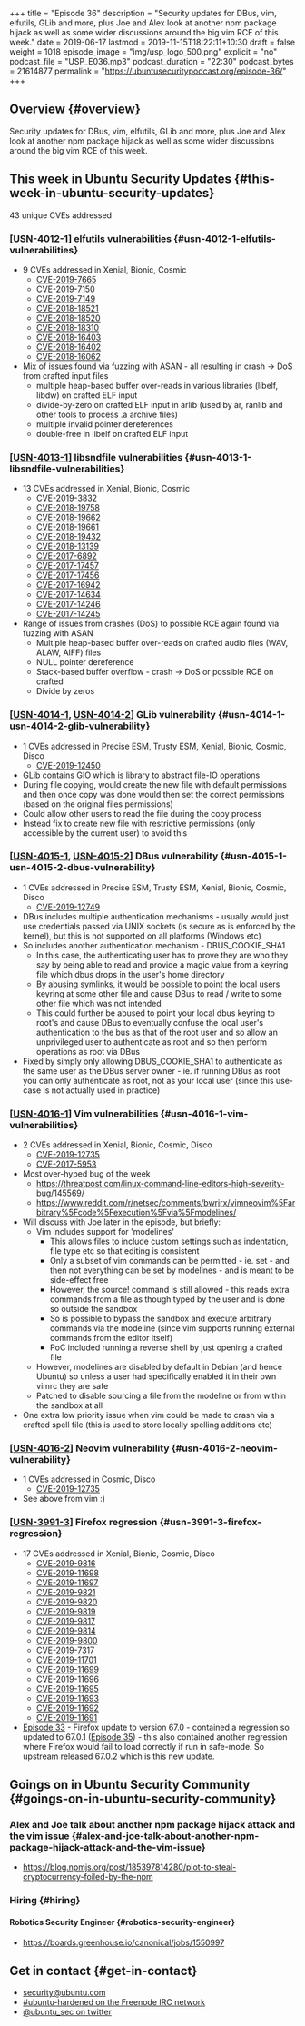 +++
title = "Episode 36"
description = "Security updates for DBus, vim, elfutils, GLib and more, plus Joe and Alex look at another npm package hijack as well as some wider discussions around the big vim RCE of this week."
date = 2019-06-17
lastmod = 2019-11-15T18:22:11+10:30
draft = false
weight = 1018
episode_image = "img/usp_logo_500.png"
explicit = "no"
podcast_file = "USP_E036.mp3"
podcast_duration = "22:30"
podcast_bytes = 21614877
permalink = "https://ubuntusecuritypodcast.org/episode-36/"
+++

## Overview {#overview}

Security updates for DBus, vim, elfutils, GLib and more, plus Joe and Alex look at another npm package hijack as well as some wider discussions around the big vim RCE of this week.


## This week in Ubuntu Security Updates {#this-week-in-ubuntu-security-updates}

43 unique CVEs addressed


### [[USN-4012-1](https://usn.ubuntu.com/4012-1/)] elfutils vulnerabilities {#usn-4012-1-elfutils-vulnerabilities}

-   9 CVEs addressed in Xenial, Bionic, Cosmic
    -   [CVE-2019-7665](https://people.canonical.com/~ubuntu-security/cve/CVE-2019-7665)
    -   [CVE-2019-7150](https://people.canonical.com/~ubuntu-security/cve/CVE-2019-7150)
    -   [CVE-2019-7149](https://people.canonical.com/~ubuntu-security/cve/CVE-2019-7149)
    -   [CVE-2018-18521](https://people.canonical.com/~ubuntu-security/cve/CVE-2018-18521)
    -   [CVE-2018-18520](https://people.canonical.com/~ubuntu-security/cve/CVE-2018-18520)
    -   [CVE-2018-18310](https://people.canonical.com/~ubuntu-security/cve/CVE-2018-18310)
    -   [CVE-2018-16403](https://people.canonical.com/~ubuntu-security/cve/CVE-2018-16403)
    -   [CVE-2018-16402](https://people.canonical.com/~ubuntu-security/cve/CVE-2018-16402)
    -   [CVE-2018-16062](https://people.canonical.com/~ubuntu-security/cve/CVE-2018-16062)
-   Mix of issues found via fuzzing with ASAN - all resulting in crash -> DoS
    from crafted input files
    -   multiple heap-based buffer over-reads in various libraries (libelf,
        libdw) on crafted ELF input
    -   divide-by-zero on crafted ELF input in arlib (used by ar, ranlib and
        other tools to process .a archive files)
    -   multiple invalid pointer dereferences
    -   double-free in libelf on crafted ELF input


### [[USN-4013-1](https://usn.ubuntu.com/4013-1/)] libsndfile vulnerabilities {#usn-4013-1-libsndfile-vulnerabilities}

-   13 CVEs addressed in Xenial, Bionic, Cosmic
    -   [CVE-2019-3832](https://people.canonical.com/~ubuntu-security/cve/CVE-2019-3832)
    -   [CVE-2018-19758](https://people.canonical.com/~ubuntu-security/cve/CVE-2018-19758)
    -   [CVE-2018-19662](https://people.canonical.com/~ubuntu-security/cve/CVE-2018-19662)
    -   [CVE-2018-19661](https://people.canonical.com/~ubuntu-security/cve/CVE-2018-19661)
    -   [CVE-2018-19432](https://people.canonical.com/~ubuntu-security/cve/CVE-2018-19432)
    -   [CVE-2018-13139](https://people.canonical.com/~ubuntu-security/cve/CVE-2018-13139)
    -   [CVE-2017-6892](https://people.canonical.com/~ubuntu-security/cve/CVE-2017-6892)
    -   [CVE-2017-17457](https://people.canonical.com/~ubuntu-security/cve/CVE-2017-17457)
    -   [CVE-2017-17456](https://people.canonical.com/~ubuntu-security/cve/CVE-2017-17456)
    -   [CVE-2017-16942](https://people.canonical.com/~ubuntu-security/cve/CVE-2017-16942)
    -   [CVE-2017-14634](https://people.canonical.com/~ubuntu-security/cve/CVE-2017-14634)
    -   [CVE-2017-14246](https://people.canonical.com/~ubuntu-security/cve/CVE-2017-14246)
    -   [CVE-2017-14245](https://people.canonical.com/~ubuntu-security/cve/CVE-2017-14245)
-   Range of issues from crashes (DoS) to possible RCE again found via fuzzing with ASAN
    -   Multiple heap-based buffer over-reads on crafted audio files (WAV, ALAW, AIFF) files
    -   NULL pointer dereference
    -   Stack-based buffer overflow - crash -> DoS or possible RCE on crafted
    -   Divide by zeros


### [[USN-4014-1](https://usn.ubuntu.com/4014-1/), [USN-4014-2](https://usn.ubuntu.com/4014-2/)] GLib vulnerability {#usn-4014-1-usn-4014-2-glib-vulnerability}

-   1 CVEs addressed in Precise ESM, Trusty ESM, Xenial, Bionic, Cosmic, Disco
    -   [CVE-2019-12450](https://people.canonical.com/~ubuntu-security/cve/CVE-2019-12450)
-   GLib contains GIO which is library to abstract file-IO operations
-   During file copying, would create the new file with default permissions
    and then once copy was done would then set the correct permissions (based
    on the original files permissions)
-   Could allow other users to read the file during the copy process
-   Instead fix to create new file with restrictive permissions (only
    accessible by the current user) to avoid this


### [[USN-4015-1](https://usn.ubuntu.com/4015-1/), [USN-4015-2](https://usn.ubuntu.com/4015-2/)] DBus vulnerability {#usn-4015-1-usn-4015-2-dbus-vulnerability}

-   1 CVEs addressed in Precise ESM, Trusty ESM, Xenial, Bionic, Cosmic, Disco
    -   [CVE-2019-12749](https://people.canonical.com/~ubuntu-security/cve/CVE-2019-12749)
-   DBus includes multiple authentication mechanisms - usually would just use
    credentials passed via UNIX sockets (is secure as is enforced by the
    kernel), but this is not supported on all platforms (Windows etc)
-   So includes another authentication mechanism - DBUS\_COOKIE\_SHA1
    -   In this case, the authenticating user has to prove they are who they
        say by being able to read and provide a magic value from a keyring file
        which dbus drops in the user's home directory
    -   By abusing symlinks, it would be possible to point the local users
        keyring at some other file and cause DBus to read / write to some other
        file which was not intended
    -   This could further be abused to point your local dbus keyring to root's
        and cause DBus to eventually confuse the local user's authentication to
        the bus as that of the root user and so allow an unprivileged user to
        authenticate as root and so then perform operations as root via DBus
-   Fixed by simply only allowing DBUS\_COOKIE\_SHA1 to authenticate as the
    same user as the DBus server owner - ie. if running DBus as root you can
    only authenticate as root, not as your local user (since this use-case is
    not actually used in practice)


### [[USN-4016-1](https://usn.ubuntu.com/4016-1/)] Vim vulnerabilities {#usn-4016-1-vim-vulnerabilities}

-   2 CVEs addressed in Xenial, Bionic, Cosmic, Disco
    -   [CVE-2019-12735](https://people.canonical.com/~ubuntu-security/cve/CVE-2019-12735)
    -   [CVE-2017-5953](https://people.canonical.com/~ubuntu-security/cve/CVE-2017-5953)
-   Most over-hyped bug of the week
    -   <https://threatpost.com/linux-command-line-editors-high-severity-bug/145569/>
    -   <https://www.reddit.com/r/netsec/comments/bwrjrx/vimneovim%5Farbitrary%5Fcode%5Fexecution%5Fvia%5Fmodelines/>
-   Will discuss with Joe later in the episode, but briefly:
    -   Vim includes support for 'modelines'
        -   This allows files to include custom settings such as indentation, file
            type etc so that editing is consistent
        -   Only a subset of vim commands can be permitted - ie. set - and then not
            everything can be set by modelines - and is meant to be side-effect
            free
        -   However, the source! command is still allowed - this reads extra
            commands from a file as though typed by the user and is done so outside
            the sandbox
        -   So is possible to bypass the sandbox and execute arbitrary commands via
            the modeline (since vim supports running external commands from the
            editor itself)
        -   PoC included running a reverse shell by just opening a crafted file
    -   However, modelines are disabled by default in Debian (and hence Ubuntu)
        so unless a user had specifically enabled it in their own vimrc they are
        safe
    -   Patched to disable sourcing a file from the modeline or from within the
        sandbox at all
-   One extra low priority issue when vim could be made to crash via a
    crafted spell file (this is used to store locally spelling additions etc)


### [[USN-4016-2](https://usn.ubuntu.com/4016-2/)] Neovim vulnerability {#usn-4016-2-neovim-vulnerability}

-   1 CVEs addressed in Cosmic, Disco
    -   [CVE-2019-12735](https://people.canonical.com/~ubuntu-security/cve/CVE-2019-12735)
-   See above from vim :)


### [[USN-3991-3](https://usn.ubuntu.com/3991-3/)] Firefox regression {#usn-3991-3-firefox-regression}

-   17 CVEs addressed in Xenial, Bionic, Cosmic, Disco
    -   [CVE-2019-9816](https://people.canonical.com/~ubuntu-security/cve/CVE-2019-9816)
    -   [CVE-2019-11698](https://people.canonical.com/~ubuntu-security/cve/CVE-2019-11698)
    -   [CVE-2019-11697](https://people.canonical.com/~ubuntu-security/cve/CVE-2019-11697)
    -   [CVE-2019-9821](https://people.canonical.com/~ubuntu-security/cve/CVE-2019-9821)
    -   [CVE-2019-9820](https://people.canonical.com/~ubuntu-security/cve/CVE-2019-9820)
    -   [CVE-2019-9819](https://people.canonical.com/~ubuntu-security/cve/CVE-2019-9819)
    -   [CVE-2019-9817](https://people.canonical.com/~ubuntu-security/cve/CVE-2019-9817)
    -   [CVE-2019-9814](https://people.canonical.com/~ubuntu-security/cve/CVE-2019-9814)
    -   [CVE-2019-9800](https://people.canonical.com/~ubuntu-security/cve/CVE-2019-9800)
    -   [CVE-2019-7317](https://people.canonical.com/~ubuntu-security/cve/CVE-2019-7317)
    -   [CVE-2019-11701](https://people.canonical.com/~ubuntu-security/cve/CVE-2019-11701)
    -   [CVE-2019-11699](https://people.canonical.com/~ubuntu-security/cve/CVE-2019-11699)
    -   [CVE-2019-11696](https://people.canonical.com/~ubuntu-security/cve/CVE-2019-11696)
    -   [CVE-2019-11695](https://people.canonical.com/~ubuntu-security/cve/CVE-2019-11695)
    -   [CVE-2019-11693](https://people.canonical.com/~ubuntu-security/cve/CVE-2019-11693)
    -   [CVE-2019-11692](https://people.canonical.com/~ubuntu-security/cve/CVE-2019-11692)
    -   [CVE-2019-11691](https://people.canonical.com/~ubuntu-security/cve/CVE-2019-11691)
-   [Episode 33](https://ubuntusecuritypodcast.org/episode-33/) - Firefox update to version 67.0 - contained a regression so
    updated to 67.0.1 ([Episode 35](https://ubuntusecuritypodcast.org/episode-35/)) - this also contained another regression
    where Firefox would fail to load correctly if run in safe-mode. So
    upstream released 67.0.2 which is this new update.


## Goings on in Ubuntu Security Community {#goings-on-in-ubuntu-security-community}


### Alex and Joe talk about another npm package hijack attack and the vim issue {#alex-and-joe-talk-about-another-npm-package-hijack-attack-and-the-vim-issue}

-   <https://blog.npmjs.org/post/185397814280/plot-to-steal-cryptocurrency-foiled-by-the-npm>


### Hiring {#hiring}


#### Robotics Security Engineer {#robotics-security-engineer}

-   <https://boards.greenhouse.io/canonical/jobs/1550997>


## Get in contact {#get-in-contact}

-   [security@ubuntu.com](mailto:security@ubuntu.com)
-   [#ubuntu-hardened on the Freenode IRC network](http://webchat.freenode.net/#ubuntu-hardened)
-   [@ubuntu\_sec on twitter](https://twitter.com/ubuntu%5Fsec)